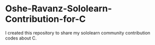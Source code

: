 # Oshe-Ravanz-Sololearn-Contribution-for-C
I created this repository to share my sololearn community contribution codes about C.
